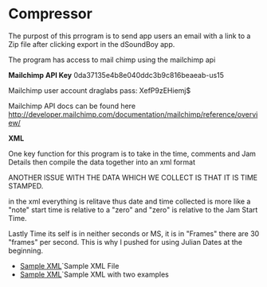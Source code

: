 # Compressor

The purpost of this prrogram is to send app users an email with a link to a 
Zip file after clicking export in the dSoundBoy app. 

The program has access to mail chimp using the mailchimp api


**Mailchimp API Key**
0da37135e4b8e040ddc3b9c816beaeab-us15

Mailchimp user account
draglabs
pass:  XefP9zEHiemj$

Mailchimp API docs can be found here
http://developer.mailchimp.com/documentation/mailchimp/reference/overview/

**XML**

One key function for this program is to take in the time, comments and Jam Details then
compile the data together into an xml format

ANOTHER ISSUE WITH THE DATA WHICH WE COLLECT IS THAT IT IS TIME STAMPED. 

in the xml everything is relitave thus date and time collected is more like a "note"
start time is relative to a "zero" and "zero" is relative to the Jam Start Time. 

Lastly Time its self is in neither seconds or MS, it is in "Frames" there are 30 "frames" per second. 
This is why I pushed for using Julian Dates at the beginning. 

* [Sample XML](SampleXML.xml)`Sample XML File
* [Sample XML](SampleTwoTrackXML.xml)`Sample XML with two examples